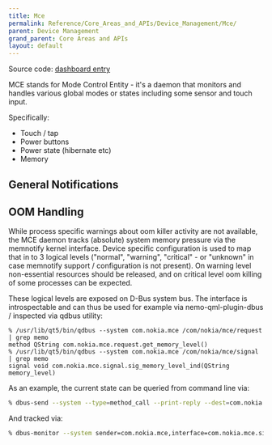 ```yaml
---
title: Mce
permalink: Reference/Core_Areas_and_APIs/Device_Management/Mce/
parent: Device Management
grand_parent: Core Areas and APIs
layout: default
---
```


Source code: [dashboard
entry](http://www.merproject.org/dash/repo/merproject.org/mer-core/mce.html)

MCE stands for Mode Control Entity - it's a daemon that monitors and
handles various global modes or states including some sensor and touch
input.

Specifically:

  - Touch / tap
  - Power buttons
  - Power state (hibernate etc)
  - Memory

## General Notifications

## OOM Handling

While process specific warnings about oom killer activity are not
available, the MCE daemon tracks (absolute) system memory pressure via
the memnotify kernel interface. Device specific configuration is used to
map that in to 3 logical levels ("normal", "warning", "critical" - or
"unknown" in case memnotify support / configuration is not present). On
warning level non-essential resources should be released, and on
critical level oom killing of some processes can be expected.

These logical levels are exposed on D-Bus system bus. The interface is
introspectable and can thus be used for example via nemo-qml-plugin-dbus
/ inspected via qdbus utility:
```
% /usr/lib/qt5/bin/qdbus --system com.nokia.mce /com/nokia/mce/request | grep memo
method QString com.nokia.mce.request.get_memory_level()
% /usr/lib/qt5/bin/qdbus --system com.nokia.mce /com/nokia/mce/signal | grep memo
signal void com.nokia.mce.signal.sig_memory_level_ind(QString memory_level)
```

As an example, the current state can be queried from command line via:
```sh
% dbus-send --system --type=method_call --print-reply --dest=com.nokia.mce /com/nokia/mce/request com.nokia.mce.request.get_memory_level
```

And tracked via:
```sh
% dbus-monitor --system sender=com.nokia.mce,interface=com.nokia.mce.signal,member=sig_memory_level_ind
```
